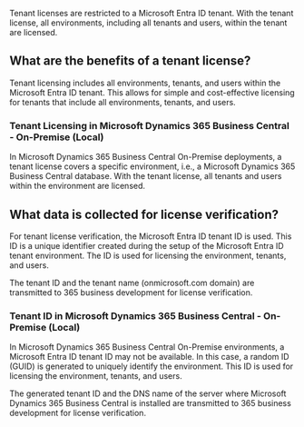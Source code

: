 Tenant licenses are restricted to a Microsoft Entra ID tenant. With the tenant license, all environments, including all tenants and users, within the tenant are licensed.

## What are the benefits of a tenant license?

Tenant licensing includes all environments, tenants, and users within the Microsoft Entra ID tenant. This allows for simple and cost-effective licensing for tenants that include all environments, tenants, and users.

### Tenant Licensing in Microsoft Dynamics 365 Business Central - On-Premise (Local)

In Microsoft Dynamics 365 Business Central On-Premise deployments, a tenant license covers a specific environment, i.e., a Microsoft Dynamics 365 Business Central database. With the tenant license, all tenants and users within the environment are licensed.

## What data is collected for license verification?

For tenant license verification, the Microsoft Entra ID tenant ID is used. This ID is a unique identifier created during the setup of the Microsoft Entra ID tenant environment. The ID is used for licensing the environment, tenants, and users.

The tenant ID and the tenant name (onmicrosoft.com domain) are transmitted to 365 business development for license verification.

### Tenant ID in Microsoft Dynamics 365 Business Central - On-Premise (Local)

In Microsoft Dynamics 365 Business Central On-Premise environments, a Microsoft Entra ID tenant ID may not be available. In this case, a random ID (GUID) is generated to uniquely identify the environment. This ID is used for licensing the environment, tenants, and users.

The generated tenant ID and the DNS name of the server where Microsoft Dynamics 365 Business Central is installed are transmitted to 365 business development for license verification.